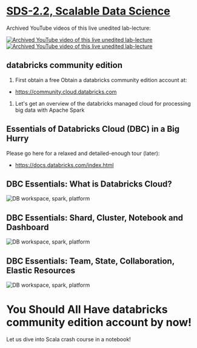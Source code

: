 [SDS-2.2, Scalable Data Science](https://lamastex.github.io/scalable-data-science/sds/2/2/)
===========================================================================================

Archived YouTube videos of this live unedited lab-lecture:

[![Archived YouTube video of this live unedited lab-lecture](http://img.youtube.com/vi/zloLA6AyNqk/0.jpg)](https://www.youtube.com/embed/zloLA6AyNqk?start=0&end=3226&autoplay=1) [![Archived YouTube video of this live unedited lab-lecture](http://img.youtube.com/vi/36tQR9UPXP4/0.jpg)](https://www.youtube.com/embed/36tQR9UPXP4?start=0&end=2341&autoplay=1)

databricks community edition
----------------------------

1.  First obtain a free Obtain a databricks community edition account at:

-   <https://community.cloud.databricks.com>

1.  Let's get an overview of the databricks managed cloud for processing big data with Apache Spark

Essentials of Databricks Cloud (DBC) in a Big Hurry
---------------------------------------------------

Please go here for a relaxed and detailed-enough tour (later):

-   <https://docs.databricks.com/index.html>

DBC Essentials: What is Databricks Cloud?
-----------------------------------------

![DB workspace, spark, platform](https://raw.githubusercontent.com/raazesh-sainudiin/scalable-data-science/master/images/week1/dbTrImg_WorkspaceSparkPlatform700x.png)

DBC Essentials: Shard, Cluster, Notebook and Dashboard
------------------------------------------------------

![DB workspace, spark, platform](https://raw.githubusercontent.com/raazesh-sainudiin/scalable-data-science/master/images/week1/dbTrImg_ShardClusterNotebookDashboard700x.png)

DBC Essentials: Team, State, Collaboration, Elastic Resources
-------------------------------------------------------------

![DB workspace, spark, platform](https://raw.githubusercontent.com/raazesh-sainudiin/scalable-data-science/master/images/week1/dbTrImg_TeamStateCollaborationElasticResources700x.png)

You Should All Have databricks community edition account by now!
================================================================

Let us dive into Scala crash course in a notebook!